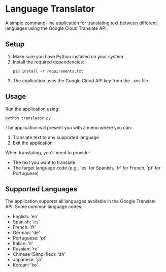 # Language Translator

A simple command-line application for translating text between different languages using the Google Cloud Translate API.

## Setup

1. Make sure you have Python installed on your system
2. Install the required dependencies:
   ```
   pip install -r requirements.txt
   ```
3. The application uses the Google Cloud API key from the `.env` file

## Usage

Run the application using:
```
python translator.py
```

The application will present you with a menu where you can:
1. Translate text to any supported language
2. Exit the application

When translating, you'll need to provide:
- The text you want to translate
- The target language code (e.g., 'es' for Spanish, 'fr' for French, 'pt' for Portuguese)

## Supported Languages

The application supports all languages available in the Google Translate API. Some common language codes:
- English: 'en'
- Spanish: 'es'
- French: 'fr'
- German: 'de'
- Portuguese: 'pt'
- Italian: 'it'
- Russian: 'ru'
- Chinese (Simplified): 'zh'
- Japanese: 'ja'
- Korean: 'ko' 